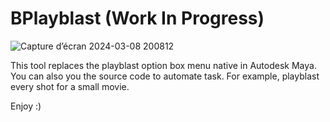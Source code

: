 # BPlayblast (Work In Progress)
![Capture d’écran 2024-03-08 200812](https://github.com/JacobProvencher/BPlayblast/assets/57468461/a33843a6-37d1-4ae7-a3f4-e199877d3f43)

This tool replaces the playblast option box menu native in Autodesk Maya.
You can also you the source code to automate task. For example, playblast every shot for a small movie.

Enjoy :)
